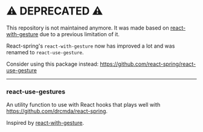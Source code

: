# ⚠️ DEPRECATED ⚠️
This repository is not maintained anymore. It was made based on [react-with-gesture](https://github.com/drcmda/react-with-gesture) due to a previous limitation of it.

React-spring's `react-with-gesture` now has improved a lot and was renamed to `react-use-gesture`.

Consider using this package instead: https://github.com/react-spring/react-use-gesture

---

### react-use-gestures
An utility function to use with React hooks that plays well with https://github.com/drcmda/react-spring.

Inspired by [react-with-gesture](https://github.com/drcmda/react-with-gesture).
